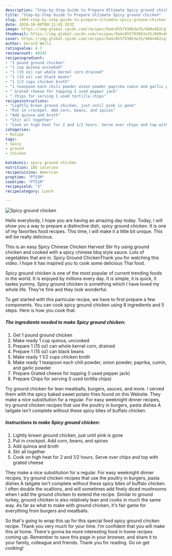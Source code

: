 ```yaml
---
description: "Step-by-Step Guide to Prepare Ultimate Spicy ground chicken"
title: "Step-by-Step Guide to Prepare Ultimate Spicy ground chicken"
slug: 1469-step-by-step-guide-to-prepare-ultimate-spicy-ground-chicken
date: 2020-10-08T00:11:02.553Z
image: https://img-global.cpcdn.com/recipes/9a4c8557930b3e35/680x482cq70/spicy-ground-chicken-recipe-main-photo.jpg
thumbnail: https://img-global.cpcdn.com/recipes/9a4c8557930b3e35/680x482cq70/spicy-ground-chicken-recipe-main-photo.jpg
cover: https://img-global.cpcdn.com/recipes/9a4c8557930b3e35/680x482cq70/spicy-ground-chicken-recipe-main-photo.jpg
author: Gerald Wells
ratingvalue: 4.7
reviewcount: 40242
recipeingredient:
- "1 pound ground chicken"
- "1 cup quinoa uncooked"
- "1 (15 oz) can whole kernel corn drained"
- "1 (15 oz) can black beans"
- "1 1/2 cups chicken broth"
- "1 teaspoon each chili powder onion powder paprika cumin and garlic powder"
- " Grated cheese for topping I used pepper jack"
- " Chips for serving I used tortilla chips"
recipeinstructions:
- "Lightly brown ground chicken, just until pink is gone"
- "Put in crockpot. Add corn, beans, and spices"
- "Add quinoa and broth"
- "Stir all together"
- "Cook on high heat for 2 and 1/2 hours. Serve over chips and top with grated cheese"
categories:
- Recipe
tags:
- spicy
- ground
- chicken

katakunci: spicy ground chicken 
nutrition: 185 calories
recipecuisine: American
preptime: "PT33M"
cooktime: "PT51M"
recipeyield: "3"
recipecategory: Lunch

---
```



![Spicy ground chicken](https://img-global.cpcdn.com/recipes/9a4c8557930b3e35/680x482cq70/spicy-ground-chicken-recipe-main-photo.jpg)

Hello everybody, I hope you are having an amazing day today. Today, I will show you a way to prepare a distinctive dish, spicy ground chicken. It is one of my favorites food recipes. This time, I will make it a little bit unique. This will be really delicious.

This is an easy Spicy Chinese Chicken Harvest Stir fry using ground chicken and cooked with a spicy chinese bbq style sauce. Lots of vegetables that are in. Spicy Ground ChickenThank you for watching this video. I hope it has inspired you to cook some delicious Thai food.

Spicy ground chicken is one of the most popular of current trending foods in the world. It is enjoyed by millions every day. It is simple, it is quick, it tastes yummy. Spicy ground chicken is something which I have loved my whole life. They're fine and they look wonderful.


To get started with this particular recipe, we have to first prepare a few components. You can cook spicy ground chicken using 8 ingredients and 5 steps. Here is how you cook that.

<!--inarticleads1-->

##### The ingredients needed to make Spicy ground chicken:

1. Get 1 pound ground chicken
1. Make ready 1 cup quinoa, uncooked
1. Prepare 1 (15 oz) can whole kernel corn, drained
1. Prepare 1 (15 oz) can black beans
1. Make ready 1 1/2 cups chicken broth
1. Make ready 1 teaspoon each chili powder, onion powder, paprika, cumin, and garlic powder
1. Prepare  Grated cheese for topping (I used pepper jack)
1. Prepare  Chips for serving (I used tortilla chips)


Try ground chicken for lean meatballs, burgers, sauces, and more. I served them with the spicy baked sweet potato fries found on this Website. They make a nice substitution for a regular. For easy weeknight dinner recipes, try ground chicken recipes that use the poultry in burgers, pasta dishes A tailgate isn&#39;t complete without these spicy bites of buffalo chicken. 

<!--inarticleads2-->

##### Instructions to make Spicy ground chicken:

1. Lightly brown ground chicken, just until pink is gone
1. Put in crockpot. Add corn, beans, and spices
1. Add quinoa and broth
1. Stir all together
1. Cook on high heat for 2 and 1/2 hours. Serve over chips and top with grated cheese


They make a nice substitution for a regular. For easy weeknight dinner recipes, try ground chicken recipes that use the poultry in burgers, pasta dishes A tailgate isn&#39;t complete without these spicy bites of buffalo chicken. I often double the scallions, and will sometimes add finely diced mushrooms when I add the ground chicken to extend the recipe. Similar to ground turkey, ground chicken is also relatively lean and cooks in much the same way. As far as what to make with ground chicken, it&#39;s fair game for everything from burgers and meatballs. 

So that's going to wrap this up for this special food spicy ground chicken recipe. Thank you very much for your time. I'm confident that you will make this at home. There's gonna be more interesting food in home recipes coming up. Remember to save this page in your browser, and share it to your family, colleague and friends. Thank you for reading. Go on get cooking!
